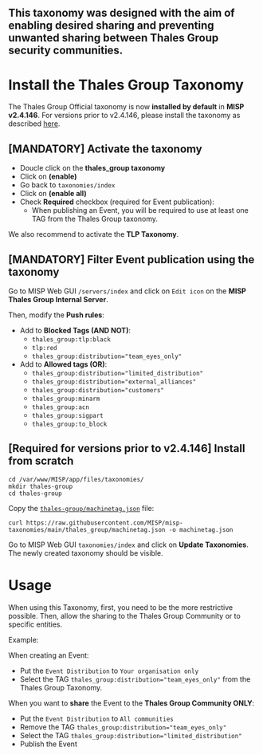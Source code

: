 This taxonomy was designed with the aim of enabling desired sharing and preventing unwanted sharing between Thales Group security communities.
---
# Install the Thales Group Taxonomy

The Thales Group Official taxonomy is now **installed by default** in **MISP v2.4.146**.
For versions prior to v2.4.146, please install the taxonomy as described [here](#required-for-versions-prior-to-v24146-install-from-scratch).

## [MANDATORY] Activate the taxonomy
- Doucle click on the **thales_group taxonomy**
- Click on **(enable)**
- Go back to `taxonomies/index`
- Click on **(enable all)**
- Check **Required** checkbox (required for Event publication):
  - When publishing an Event, you will be required to use at least one TAG from the Thales Group taxonomy.

We also recommend to activate the **TLP Taxonomy**.

## [MANDATORY] Filter Event publication using the taxonomy 
Go to MISP Web GUI `/servers/index` and click on `Edit icon` on the **MISP Thales Group Internal Server**.

Then, modify the **Push rules**:
  - Add to **Blocked Tags (AND NOT)**:
    - `thales_group:tlp:black`
    - `tlp:red`
    - `thales_group:distribution="team_eyes_only"`
  - Add to **Allowed tags (OR)**:
    -  `thales_group:distribution="limited_distribution"`
    -  `thales_group:distribution="external_alliances"`
    -  `thales_group:distribution="customers"`
    -  `thales_group:minarm`
    -  `thales_group:acn`
    -  `thales_group:sigpart`
    -  `thales_group:to_block`

## [Required for versions prior to v2.4.146] Install from scratch

    cd /var/www/MISP/app/files/taxonomies/
    mkdir thales-group
    cd thales-group
    
Copy the [`thales-group/machinetag.json`](https://github.com/MISP/misp-taxonomies/blob/main/thales_group/machinetag.json) file:

    curl https://raw.githubusercontent.com/MISP/misp-taxonomies/main/thales_group/machinetag.json -o machinetag.json

Go to MISP Web GUI `taxonomies/index` and click on **Update Taxonomies**. The newly created taxonomy should be visible. 

# Usage
When using this Taxonomy, first, you need to be the more restrictive possible. Then, allow the sharing to the Thales Group Community or to specific entities.

Example:

When creating an Event: 
- Put the `Event Distribution` to `Your organisation only` 
- Select the TAG `thales_group:distribution="team_eyes_only"` from the Thales Group Taxonomy.

When you want to **share** the Event to the **Thales Group Community ONLY**:
  - Put the `Event Distribution` to `All communities` 
  - Remove the TAG `thales_group:distribution="team_eyes_only"`
  - Select the TAG `thales_group:distribution="limited_distribution"`
  - Publish the Event

